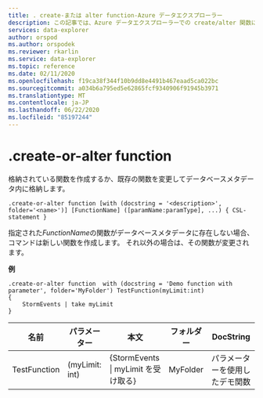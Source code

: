 ```yaml
---
title: . create-または alter function-Azure データエクスプローラー
description: この記事では、Azure データエクスプローラーでの create/alter 関数について説明します。
services: data-explorer
author: orspod
ms.author: orspodek
ms.reviewer: rkarlin
ms.service: data-explorer
ms.topic: reference
ms.date: 02/11/2020
ms.openlocfilehash: f19ca38f344f10b9dd8e4491b467eaad5ca022bc
ms.sourcegitcommit: a034b6a795ed5e62865fcf9340906f91945b3971
ms.translationtype: MT
ms.contentlocale: ja-JP
ms.lasthandoff: 06/22/2020
ms.locfileid: "85197244"
---
```

# <a name="create-or-alter-function"></a>.create-or-alter function

格納されている関数を作成するか、既存の関数を変更してデータベースメタデータ内に格納します。

```kusto
.create-or-alter function [with (docstring = '<description>', folder='<name>')] [FunctionName] ([paramName:paramType], ...) { CSL-statement }
```

指定された*FunctionName*の関数がデータベースメタデータに存在しない場合、コマンドは新しい関数を作成します。 それ以外の場合は、その関数が変更されます。

**例**

```kusto
.create-or-alter function  with (docstring = 'Demo function with parameter', folder='MyFolder') TestFunction(myLimit:int)
{
    StormEvents | take myLimit 
} 
```

|名前|パラメーター|本文|フォルダー|DocString|
|---|---|---|---|---|
|TestFunction|(myLimit: int)|{StormEvents &#124; myLimit を受け取る}|MyFolder|パラメーターを使用したデモ関数|
